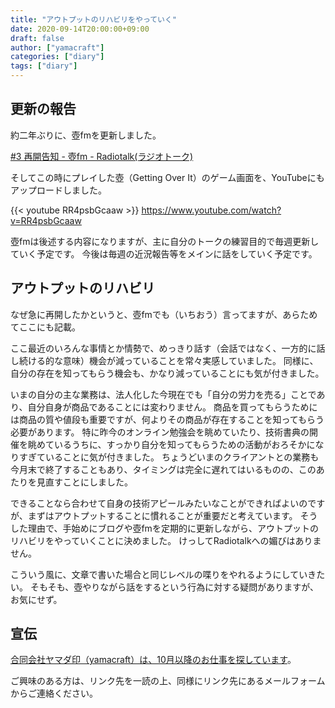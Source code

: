 ```yaml
---
title: "アウトプットのリハビリをやっていく"
date: 2020-09-14T20:00:00+09:00
draft: false
author: ["yamacraft"]
categories: ["diary"]
tags: ["diary"]
---
```


## 更新の報告

約二年ぶりに、壺fmを更新しました。

[\#3 再開告知 \- 壺fm \- Radiotalk\(ラジオトーク\)](https://radiotalk.jp/talk/366940)

そしてこの時にプレイした壺（Getting Over It）のゲーム画面を、YouTubeにもアップロードしました。

{{< youtube RR4psbGcaaw >}}
https://www.youtube.com/watch?v=RR4psbGcaaw

壺fmは後述する内容になりますが、主に自分のトークの練習目的で毎週更新していく予定です。
今後は毎週の近況報告等をメインに話をしていく予定です。

## アウトプットのリハビリ

なぜ急に再開したかというと、壺fmでも（いちおう）言ってますが、あらためてここにも記載。

ここ最近のいろんな事情とか情勢で、めっきり話す（会話ではなく、一方的に話し続ける的な意味）機会が減っていることを常々実感していました。
同様に、自分の存在を知ってもらう機会も、かなり減っていることにも気が付きました。

いまの自分の主な業務は、法人化した今現在でも「自分の労力を売る」ことであり、自分自身が商品であることには変わりません。
商品を買ってもらうためには商品の質や値段も重要ですが、何よりその商品が存在することを知ってもらう必要があります。
特に昨今のオンライン勉強会を眺めていたり、技術書典の開催を眺めているうちに、すっかり自分を知ってもらうための活動がおろそかになりすぎていることに気が付きました。
ちょうどいまのクライアントとの業務も今月末で終了することもあり、タイミングは完全に遅れてはいるものの、このあたりを見直すことにしました。

できることなら合わせて自身の技術アピールみたいなことができればよいのですが、まずはアウトプットすることに慣れることが重要だと考えています。
そうした理由で、手始めにブログや壺fmを定期的に更新しながら、アウトプットのリハビリをやっていくことに決めました。
けっしてRadiotalkへの媚びはありません。

こういう風に、文章で書いた場合と同じレベルの喋りをやれるようにしていきたい。
そもそも、壺やりながら話をするという行為に対する疑問がありますが、お気にせず。

## 宣伝

[合同会社ヤマダ印（yamacraft）は、10月以降のお仕事を探しています](/note/next-work-202010/)。

ご興味のある方は、リンク先を一読の上、同様にリンク先にあるメールフォームからご連絡ください。